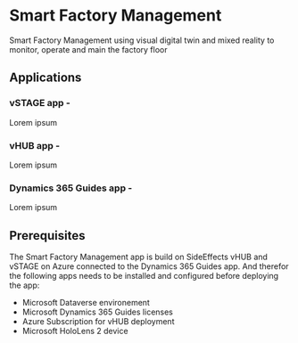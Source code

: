 # Smart Factory Management
Smart Factory Management using visual digital twin and mixed reality to monitor, operate and main the factory floor


## Applications
### vSTAGE app - 
Lorem ipsum

### vHUB app - 
Lorem ipsum

### Dynamics 365 Guides app - 
Lorem ipsum



## Prerequisites

The Smart Factory Management app is build on SideEffects vHUB and vSTAGE on Azure connected to the Dynamics 365 Guides app. And therefor the following apps needs to be installed and configured before deploying the app:
* Microsoft Dataverse environement
* Microsoft Dynamics 365 Guides licenses
* Azure Subscription for vHUB deployment
* Microsoft HoloLens 2 device